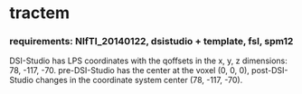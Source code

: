 # tractem
### requirements: NIfTI_20140122, dsistudio + template, fsl, spm12
DSI-Studio has LPS coordinates with the qoffsets in the x, y, z dimensions: 78, -117, -70.
pre-DSI-Studio has the center at the voxel (0, 0, 0), post-DSI-Studio changes in the coordinate system center (78, -117, -70). 
